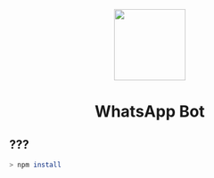 <div align="center">
<img src="https://media1.giphy.com/media/RkN0K0MEfEcc34HeZ4/giphy.gif" width="128" height="128"/>

# WhatsApp Bot
</div>

## ???

```bash
> npm install
```
